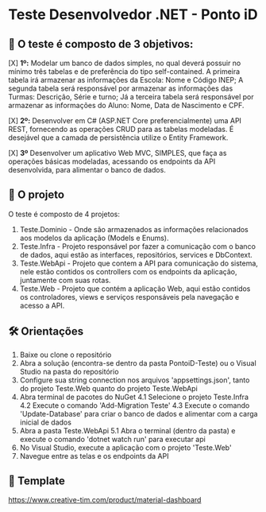 # Teste Desenvolvedor .NET - Ponto iD

## 🚀 O teste é composto de 3 objetivos:

[X] **1º:** Modelar um banco de dados simples, no qual deverá possuir no mínimo três tabelas e de preferência do tipo self-contained.
A primeira tabela irá armazenar as informações da Escola: Nome e Código INEP;
A segunda tabela será responsável por armazenar as informações das Turmas: Descrição, Série e turno;
Já a terceira tabela será responsável por armazenar as informações do Aluno:  Nome, Data de Nascimento e CPF.

[X] **2º:** Desenvolver em C# (ASP.NET Core preferencialmente) uma API REST, fornecendo as operações CRUD para as tabelas modeladas. É desejável que a camada de persistência utilize o Entity Framework.

[X] **3º** Desenvolver um aplicativo Web MVC, SIMPLES, que faça as operações básicas modeladas, acessando os endpoints da API desenvolvida, para alimentar o banco de dados.

## 🎲 O projeto

O teste é composto de 4 projetos:
1. Teste.Dominio - Onde são armazenados as informações relacionados aos modelos da aplicação (Models e Enums).
2. Teste.Infra - Projeto responsável por fazer a comunicação com o banco de dados, aqui estão as interfaces, repositórios, services e DbContext.
3. Teste.WebApi - Projeto que contem a API para comunicação do sistema, nele estão contidos os controllers com os endpoints da aplicação, juntamente com suas rotas.
4. Teste.Web - Projeto que contém a aplicação Web, aqui estão contidos os controladores, views e serviços responsáveis pela navegação e acesso a API.

## 🛠 Orientações

1. Baixe ou clone o repositório
2. Abra a solução (encontra-se dentro da pasta PontoiD-Teste) ou o Visual Studio na pasta do repositório
3. Configure sua string connection nos arquivos 'appsettings.json', tanto do projeto Teste.Web quanto do projeto Teste.WebApi
4. Abra terminal de pacotes do NuGet
  4.1 Selecione o projeto Teste.Infra
  4.2 Execute o comando 'Add-Migration Teste'
  4.3 Execute o comando 'Update-Database' para criar o banco de dados e alimentar com a carga inicial de dados
5. Abra a pasta Teste.WebApi
  5.1 Abra o terminal (dentro da pasta) e execute o comando 'dotnet watch run' para executar api
6. No Visual Studio, execute a aplicação com o projeto 'Teste.Web'
7. Navegue entre as telas e os endpoints da API

## 🎁 Template

https://www.creative-tim.com/product/material-dashboard

